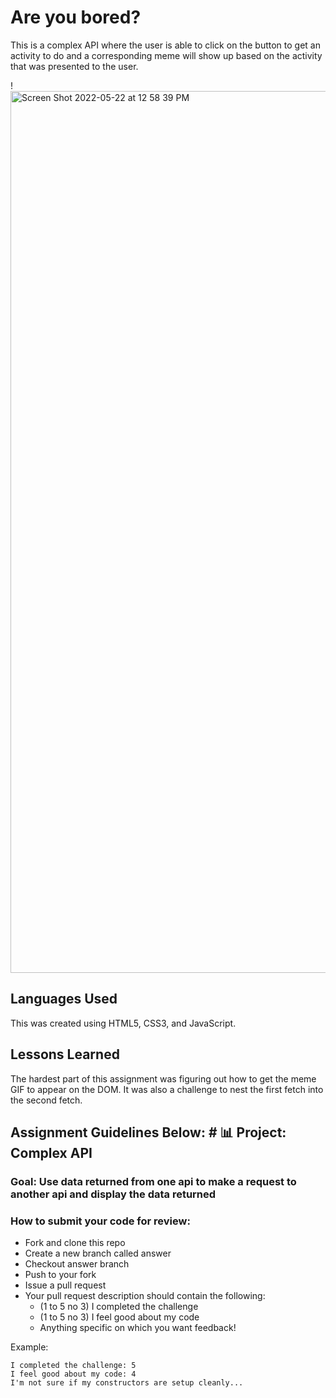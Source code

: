 # Are you bored?

This is a complex API where the user is able to click on the button to get an activity to do and a corresponding meme will show up based on the activity that was presented to the user.

! <img width="1411" alt="Screen Shot 2022-05-22 at 12 58 39 PM" src="https://user-images.githubusercontent.com/102008028/169706853-64f2925e-73d7-4eb3-bc23-d709faf8e9b6.png">

## Languages Used 

This was created using HTML5, CSS3, and JavaScript. 

## Lessons Learned 

The hardest part of this assignment was figuring out how to get the meme GIF to appear on the DOM. It was also a challenge to nest the first fetch into the second fetch.

## Assignment Guidelines Below: # 📊 Project: Complex API 

### Goal: Use data returned from one api to make a request to another api and display the data returned

### How to submit your code for review:

- Fork and clone this repo
- Create a new branch called answer
- Checkout answer branch
- Push to your fork
- Issue a pull request
- Your pull request description should contain the following:
  - (1 to 5 no 3) I completed the challenge
  - (1 to 5 no 3) I feel good about my code
  - Anything specific on which you want feedback!

Example:
```
I completed the challenge: 5
I feel good about my code: 4
I'm not sure if my constructors are setup cleanly...
```

